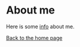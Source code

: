 <h1>About me</h1>

Here is some [info](http://webific.uv.es/web/content/khan-chowdhury-nafis-rezwan) about me.

[Back to the home page](index.md)
